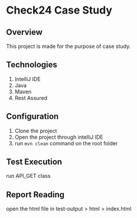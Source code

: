 # Check24 Case Study

Overview
---

This project is made for the purpose of case study.

Technologies
----
1. IntelliJ IDE
2. Java
3. Maven
5. Rest Assured

Configuration
----
1. Clone the project
2. Open the project through intelliJ IDE
3. run `mvn clean` command on the root folder


Test Execution
----
run API_GET class


Report Reading
----
open the html file in test-output > html > index.html